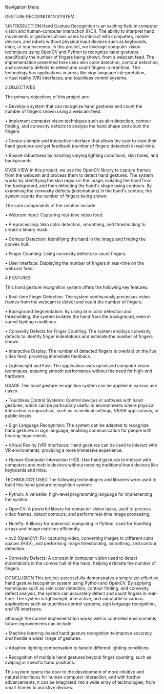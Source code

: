 
Navigation Menu


GESTURE RECOGNITION SYSTEM

1.INTRODUCTION Hand Gesture Recognition is an exciting field in computer vision and human-computer interaction (HCI). The ability to interpret hand movements or gestures allows users to interact with computers, mobile devices, and robots without physical input devices such as keyboards, mice, or touchscreens. In this project, we leverage computer vision techniques using OpenCV and Python to recognize hand gestures, specifically the number of fingers being shown, from a webcam feed. The implementation presented here uses skin color detection, contour detection, and convexity defects to detect and count fingers in real-time. This technology has applications in areas like sign language interpretation, virtual reality (VR) interfaces, and touchless control systems.

2.OBJECTIVES

The primary objectives of this project are:

• Develop a system that can recognize hand gestures and count the number of fingers shown using a webcam feed.

• Implement computer vision techniques such as skin detection, contour finding, and convexity defects to analyze the hand shape and count the fingers.

• Create a simple and interactive interface that allows the user to view their hand gestures and get feedback (number of fingers detected) in real-time.

• Ensure robustness by handling varying lighting conditions, skin tones, and backgrounds.

OVER VIEW
In this project, we use the OpenCV library to capture frames from the webcam and process them to detect hand gestures. The system works by identifying the skin region in the image, isolating the hand from the background, and then detecting the hand's shape using contours. By examining the convexity defects (indentations) in the hand's contour, the system counts the number of fingers being shown.

The core components of the solution include:

• Webcam Input: Capturing real-time video feed.

• Preprocessing: Skin color detection, smoothing, and thresholding to create a binary mask.

• Contour Detection: Identifying the hand in the image and finding the convex hull.

• Finger Counting: Using convexity defects to count fingers.

• User Interface: Displaying the number of fingers in real-time on the webcam feed.

4.FEATURES

This hand gesture recognition system offers the following key features:

• Real-time Finger Detection: The system continuously processes video frames from the webcam to detect and count the number of fingers.

• Background Segmentation: By using skin color detection and thresholding, the system isolates the hand from the background, even in varied lighting conditions.

• Convexity Defects for Finger Counting: The system employs convexity defects to identify finger indentations and estimate the number of fingers shown.

• Interactive Display: The number of detected fingers is overlaid on the live video feed, providing immediate feedback.

• Lightweight and Fast: The application uses optimized computer vision techniques, ensuring smooth performance without the need for high-end hardware.

USAGE
This hand gesture recognition system can be applied in various use cases:

• Touchless Control Systems: Control devices or software with hand gestures, which can be particularly useful in environments where physical interaction is impractical, such as in medical settings, VR/AR applications, or public kiosks.

• Sign Language Recognition: The system can be adapted to recognize hand gestures in sign language, enabling communication for people with hearing impairments.

• Virtual Reality (VR) Interfaces: Hand gestures can be used to interact with VR environments, providing a more immersive experience.

• Human-Computer Interaction (HCI): Use hand gestures to interact with computers and mobile devices without needing traditional input devices like keyboards and mice.

TECHNOLOGY USED
The following technologies and libraries were used to build this hand gesture recognition system:

• Python: A versatile, high-level programming language for implementing the system.

• OpenCV: A powerful library for computer vision tasks, used to process video frames, detect contours, and perform real-time image processing.

• NumPy: A library for numerical computing in Python, used for handling arrays and image matrices efficiently.

• cv2 (OpenCV): For capturing video, converting images to different color spaces (HSV), and performing image thresholding, smoothing, and contour detection.

• Convexity Defects: A concept in computer vision used to detect indentations in the convex hull of the hand, helping estimate the number of fingers.

CONCLUSION
This project successfully demonstrates a simple yet effective hand gesture recognition system using Python and OpenCV. By applying techniques such as skin color detection, contour finding, and convexity defect analysis, the system can accurately detect and count fingers in real-time. The system is lightweight, interactive, and adaptable to various applications such as touchless control systems, sign language recognition, and VR interfaces.

Although the current implementation works well in controlled environments, future improvements can include:

• Machine learning-based hand gesture recognition to improve accuracy and handle a wider range of gestures.

• Adaptive lighting compensation to handle different lighting conditions.

• Recognition of multiple hand gestures beyond finger counting, such as swiping or specific hand positions.

This system opens the door to the development of more intuitive and natural interfaces for human-computer interaction, and with further advancements, it can be integrated into a wide array of technologies, from smart homes to assistive devices.
